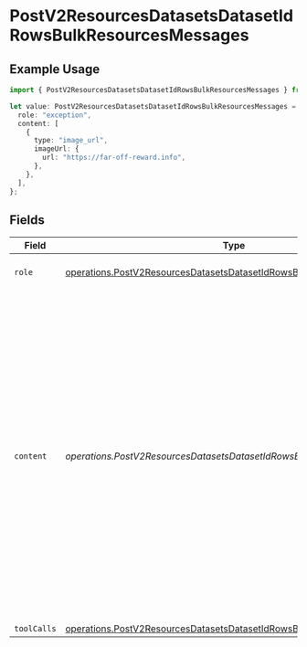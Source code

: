 # PostV2ResourcesDatasetsDatasetIdRowsBulkResourcesMessages

## Example Usage

```typescript
import { PostV2ResourcesDatasetsDatasetIdRowsBulkResourcesMessages } from "orq-node-client/models/operations";

let value: PostV2ResourcesDatasetsDatasetIdRowsBulkResourcesMessages = {
  role: "exception",
  content: [
    {
      type: "image_url",
      imageUrl: {
        url: "https://far-off-reward.info",
      },
    },
  ],
};
```

## Fields

| Field                                                                                                                                                                                                                                                                    | Type                                                                                                                                                                                                                                                                     | Required                                                                                                                                                                                                                                                                 | Description                                                                                                                                                                                                                                                              |
| ------------------------------------------------------------------------------------------------------------------------------------------------------------------------------------------------------------------------------------------------------------------------ | ------------------------------------------------------------------------------------------------------------------------------------------------------------------------------------------------------------------------------------------------------------------------ | ------------------------------------------------------------------------------------------------------------------------------------------------------------------------------------------------------------------------------------------------------------------------ | ------------------------------------------------------------------------------------------------------------------------------------------------------------------------------------------------------------------------------------------------------------------------ |
| `role`                                                                                                                                                                                                                                                                   | [operations.PostV2ResourcesDatasetsDatasetIdRowsBulkResourcesRole](../../models/operations/postv2resourcesdatasetsdatasetidrowsbulkresourcesrole.md)                                                                                                                     | :heavy_check_mark:                                                                                                                                                                                                                                                       | The role of the prompt message                                                                                                                                                                                                                                           |
| `content`                                                                                                                                                                                                                                                                | *operations.PostV2ResourcesDatasetsDatasetIdRowsBulkResourcesContent*                                                                                                                                                                                                    | :heavy_check_mark:                                                                                                                                                                                                                                                       | The contents of the user message. Either the text content of the message or an array of content parts with a defined type, each can be of type `text` or `image_url` when passing in images. You can pass multiple images by adding multiple `image_url` content parts.  |
| `toolCalls`                                                                                                                                                                                                                                                              | [operations.PostV2ResourcesDatasetsDatasetIdRowsBulkResourcesToolCalls](../../models/operations/postv2resourcesdatasetsdatasetidrowsbulkresourcestoolcalls.md)[]                                                                                                         | :heavy_minus_sign:                                                                                                                                                                                                                                                       | N/A                                                                                                                                                                                                                                                                      |